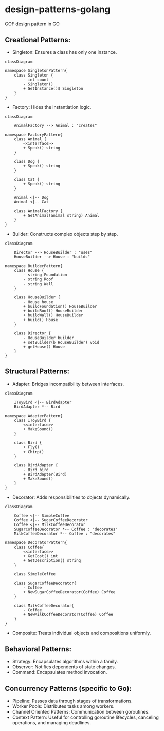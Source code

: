 # design-patterns-golang
GOF design pattern in GO


## Creational Patterns:
- Singleton: Ensures a class has only one instance.
```mermaid
classDiagram

namespace SingletonPattern{
    class Singleton {
        - int count
        - Singleton()
        + GetInstance()$ Singleton
    }
}
```
- Factory: Hides the instantiation logic.
```mermaid
classDiagram

    AnimalFactory --> Animal : "creates"

namespace FactoryPattern{
    class Animal {
        <<interface>>
        + Speak() string
    }

    class Dog {
        + Speak() string
    }

    class Cat {
        + Speak() string
    }

    Animal <|-- Dog
    Animal <|-- Cat

    class AnimalFactory {
        + GetAnimal(animal string) Animal
    }
}
```
- Builder: Constructs complex objects step by step.
```mermaid
classDiagram

    Director --> HouseBuilder : "uses"
    HouseBuilder --> House : "builds"

namespace BuilderPattern{
    class House {
        - string Foundation
        - string Roof
        - string Wall
    }

    class HouseBuilder {
        - House house
        + buildFoundation() HouseBuilder
        + buildRoof() HouseBuilder
        + buildWall() HouseBuilder
        + build() House
    }

    class Director {
        - HouseBuilder builder
        + setBuilder(b HouseBuilder) void
        + getHouse() House
    }
}
```

## Structural Patterns:
- Adapter: Bridges incompatibility between interfaces.
```mermaid
classDiagram

    IToyBird <|-- BirdAdapter
    BirdAdapter *-- Bird

namespace AdapterPattern{
    class IToyBird {
        <<interface>>
        + MakeSound()
    }

    class Bird {
        + Fly()    
        + Chirp()
    }

    class BirdAdapter {
        - Bird bird
        + BirdAdapter(Bird)
        + MakeSound()
    }
}
```
- Decorator: Adds responsibilities to objects dynamically.
```mermaid
classDiagram

    Coffee <|-- SimpleCoffee
    Coffee <|-- SugarCoffeeDecorator
    Coffee <|-- MilkCoffeeDecorator
    SugarCoffeeDecorator *-- Coffee : "decorates"
    MilkCoffeeDecorator *-- Coffee : "decorates"

namespace DecoratorPattern{
    class Coffee{
        <<interface>>
        + GetCost() int
        + GetDescription() string
    }
    
    class SimpleCoffee

    class SugarCoffeeDecorator{
        - Coffee
        + NewSugarCoffeeDecorator(Coffee) Coffee
    }

    class MilkCoffeeDecorator{
        - Coffee
        + NewMilkCoffeeDecorator(Coffee) Coffee
    }
}
```
- Composite: Treats individual objects and compositions uniformly.

## Behavioral Patterns:
- Strategy: Encapsulates algorithms within a family.
- Observer: Notifies dependents of state changes.
- Command: Encapsulates method invocation.

## Concurrency Patterns (specific to Go):
- Pipeline: Passes data through stages of transformations.
- Worker Pools: Distributes tasks among workers.
- Channel Oriented Patterns: Communication between goroutines.
- Context Pattern: Useful for controlling goroutine lifecycles, canceling operations, and managing deadlines.

